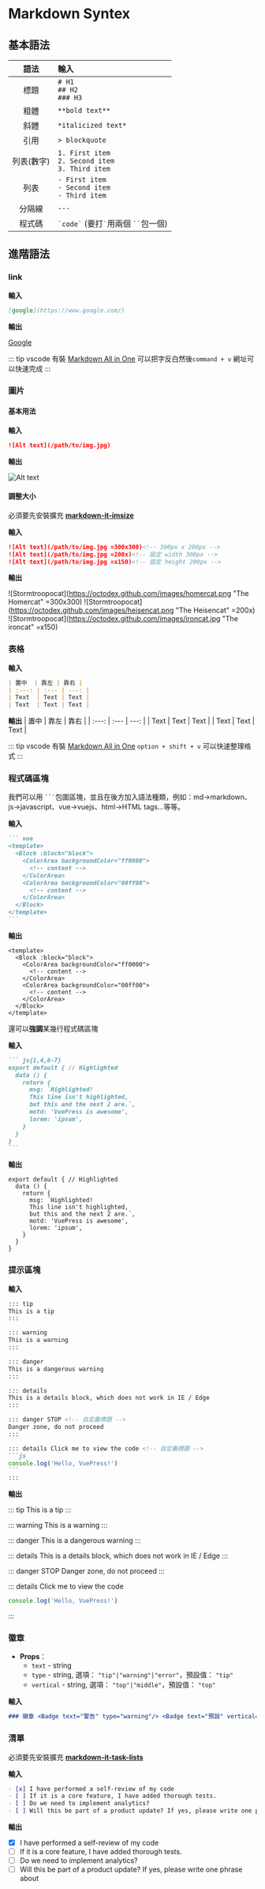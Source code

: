# Markdown Syntex

## 基本語法

|    語法    | 輸入                                                   |
| :--------: | :----------------------------------------------------- |
|    標題    | `# H1`<br>`## H2`<br>`### H3`                          |
|    粗體    | `**bold text**`                                        |
|    斜體    | `*italicized text*`                                    |
|    引用    | `> blockquote`                                         |
| 列表(數字) | `1. First item`<br>`2. Second item`<br>`3. Third item` |
|    列表    | `- First item`<br>`- Second item`<br>`- Third item `   |
|   分隔線   | `---`                                                  |
|   程式碼   | `` `code` `` (要打`` ` ``用兩個 ``` `` ```包一個)      |


## 進階語法

### link

**輸入**

``` md
[google](https://www.google.com/)
```

**輸出**

[Google](https://www.google.com/)

::: tip
vscode 有裝 [Markdown All in One](https://marketplace.visualstudio.com/items?itemName=fantasy.markdown-all-in-one-for-web) 可以把字反白然後`command + v` 網址可以快速完成
:::

### 圖片

#### 基本用法

**輸入**

``` md
![Alt text](/path/to/img.jpg)
```

**輸出**

![Alt text](https://via.placeholder.com/300x200?text=image)

#### 調整大小

必須要先安裝擴充 [**markdown-it-imsize**](https://www.npmjs.com/package/markdown-it-imsize)

**輸入**

``` md
![Alt text](/path/to/img.jpg =300x300)<!-- 300px x 200px -->
![Alt text](/path/to/img.jpg =200x)<!-- 設定 width 300px -->
![Alt text](/path/to/img.jpg =x150)<!-- 設定 height 200px -->
```

**輸出**

![Stormtroopocat](https://octodex.github.com/images/homercat.png "The Homercat" =300x300)
![Stormtroopocat](https://octodex.github.com/images/heisencat.png "The Heisencat" =200x)
![Stormtroopocat](https://octodex.github.com/images/ironcat.jpg "The ironcat" =x150)

### 表格

**輸入**
``` md
| 置中  | 靠左 | 靠右 |
| :---: | :--- | ---: |
| Text  | Text | Text |
| Text  | Text | Text |
```

**輸出**
| 置中  | 靠左 | 靠右 |
| :---: | :--- | ---: |
| Text  | Text | Text |
| Text  | Text | Text |

::: tip
vscode 有裝 [Markdown All in One](https://marketplace.visualstudio.com/items?itemName=fantasy.markdown-all-in-one-for-web) `option + shift + v` 可以快速整理格式
:::

### 程式碼區塊

我們可以用 ```` ``` ````包圍區塊，並且在後方加入語法種類，例如：md->markdown、js->javascript、vue->vuejs、html->HTML tags...等等。

**輸入**

```` md
``` vue
<template>
  <Block :block="block">
    <ColorArea backgroundColor="ff0000">
      <!-- content -->
    </ColorArea>
    <ColorArea backgroundColor="00ff00">
      <!-- content -->
    </ColorArea>
  </Block>
</template>
```
````

**輸出**

``` vue
<template>
  <Block :block="block">
    <ColorArea backgroundColor="ff0000">
      <!-- content -->
    </ColorArea>
    <ColorArea backgroundColor="00ff00">
      <!-- content -->
    </ColorArea>
  </Block>
</template>
```

還可以**強調**某幾行程式碼區塊

**輸入**

```` md
``` js{1,4,6-7}
export default { // Highlighted
  data () {
    return {
      msg: `Highlighted!
      This line isn't highlighted,
      but this and the next 2 are.`,
      motd: 'VuePress is awesome',
      lorem: 'ipsum',
    }
  }
}
```
````

**輸出**

``` js{1,4,6-7}
export default { // Highlighted
  data () {
    return {
      msg: `Highlighted!
      This line isn't highlighted,
      but this and the next 2 are.`,
      motd: 'VuePress is awesome',
      lorem: 'ipsum',
    }
  }
}
```

### 提示區塊

**輸入**

```` md
::: tip
This is a tip
:::

::: warning
This is a warning
:::

::: danger
This is a dangerous warning
:::

::: details
This is a details block, which does not work in IE / Edge
:::

::: danger STOP <!-- 自定義標題 -->
Danger zone, do not proceed
:::

::: details Click me to view the code <!-- 自定義標題 -->
```js
console.log('Hello, VuePress!')
```
:::
````

**輸出**

::: tip
This is a tip
:::

::: warning
This is a warning
:::

::: danger
This is a dangerous warning
:::

::: details
This is a details block, which does not work in IE / Edge
:::

::: danger STOP <!-- 自定義標題 -->
Danger zone, do not proceed
:::

::: details Click me to view the code <!-- 自定義標題 -->
```js
console.log('Hello, VuePress!')
```
:::

### 徽章 <Badge text="警告" type="warning"/> <Badge text="預設" vertical="middle"/>

- **Props**：
  - `text` - string
  - `type` - string, 選項： `"tip"|"warning"|"error"`，預設值： `"tip"`
  - `vertical` - string, 選項： `"top"|"middle"`，預設值： `"top"`

**輸入**

``` md
### 徽章 <Badge text="警告" type="warning"/> <Badge text="預設" vertical="middle"/>
```

### 清單

必須要先安裝擴充 [**markdown-it-task-lists**](https://www.npmjs.com/package/markdown-it-task-lists)

**輸入**

``` md
- [x] I have performed a self-review of my code
- [ ] If it is a core feature, I have added thorough tests.
- [ ] Do we need to implement analytics?
- [ ] Will this be part of a product update? If yes, please write one phrase about this update.
```

**輸出**

- [x] I have performed a self-review of my code
- [ ] If it is a core feature, I have added thorough tests.
- [ ] Do we need to implement analytics?
- [ ] Will this be part of a product update? If yes, please write one phrase about 
